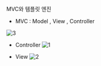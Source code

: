 MVC와 템플릿 엔진

- MVC : Model , View , Controller


![3](https://user-images.githubusercontent.com/56163121/156568628-4353333d-f12b-4326-b55f-c3a4aca38e67.PNG)


-   Controller
![1](https://user-images.githubusercontent.com/56163121/156568650-bcca0e3e-b764-470d-aeef-856f5ef7a0b5.PNG)


-   View
![2](https://user-images.githubusercontent.com/56163121/156568678-2a5dac5e-5a6e-4288-ac01-21bef6431b4c.PNG)
